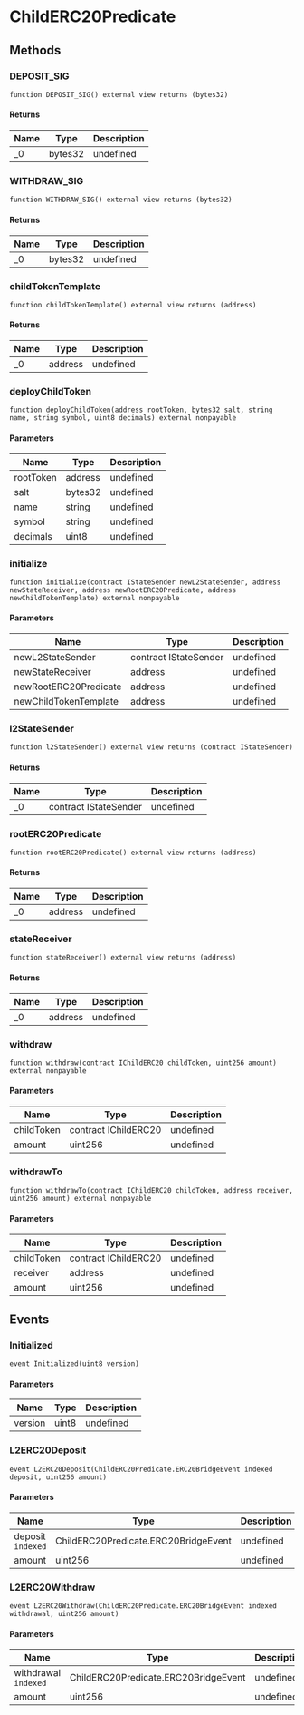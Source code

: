 # ChildERC20Predicate









## Methods

### DEPOSIT_SIG

```solidity
function DEPOSIT_SIG() external view returns (bytes32)
```






#### Returns

| Name | Type | Description |
|---|---|---|
| _0 | bytes32 | undefined |

### WITHDRAW_SIG

```solidity
function WITHDRAW_SIG() external view returns (bytes32)
```






#### Returns

| Name | Type | Description |
|---|---|---|
| _0 | bytes32 | undefined |

### childTokenTemplate

```solidity
function childTokenTemplate() external view returns (address)
```






#### Returns

| Name | Type | Description |
|---|---|---|
| _0 | address | undefined |

### deployChildToken

```solidity
function deployChildToken(address rootToken, bytes32 salt, string name, string symbol, uint8 decimals) external nonpayable
```





#### Parameters

| Name | Type | Description |
|---|---|---|
| rootToken | address | undefined |
| salt | bytes32 | undefined |
| name | string | undefined |
| symbol | string | undefined |
| decimals | uint8 | undefined |

### initialize

```solidity
function initialize(contract IStateSender newL2StateSender, address newStateReceiver, address newRootERC20Predicate, address newChildTokenTemplate) external nonpayable
```





#### Parameters

| Name | Type | Description |
|---|---|---|
| newL2StateSender | contract IStateSender | undefined |
| newStateReceiver | address | undefined |
| newRootERC20Predicate | address | undefined |
| newChildTokenTemplate | address | undefined |

### l2StateSender

```solidity
function l2StateSender() external view returns (contract IStateSender)
```






#### Returns

| Name | Type | Description |
|---|---|---|
| _0 | contract IStateSender | undefined |

### rootERC20Predicate

```solidity
function rootERC20Predicate() external view returns (address)
```






#### Returns

| Name | Type | Description |
|---|---|---|
| _0 | address | undefined |

### stateReceiver

```solidity
function stateReceiver() external view returns (address)
```






#### Returns

| Name | Type | Description |
|---|---|---|
| _0 | address | undefined |

### withdraw

```solidity
function withdraw(contract IChildERC20 childToken, uint256 amount) external nonpayable
```





#### Parameters

| Name | Type | Description |
|---|---|---|
| childToken | contract IChildERC20 | undefined |
| amount | uint256 | undefined |

### withdrawTo

```solidity
function withdrawTo(contract IChildERC20 childToken, address receiver, uint256 amount) external nonpayable
```





#### Parameters

| Name | Type | Description |
|---|---|---|
| childToken | contract IChildERC20 | undefined |
| receiver | address | undefined |
| amount | uint256 | undefined |



## Events

### Initialized

```solidity
event Initialized(uint8 version)
```





#### Parameters

| Name | Type | Description |
|---|---|---|
| version  | uint8 | undefined |

### L2ERC20Deposit

```solidity
event L2ERC20Deposit(ChildERC20Predicate.ERC20BridgeEvent indexed deposit, uint256 amount)
```





#### Parameters

| Name | Type | Description |
|---|---|---|
| deposit `indexed` | ChildERC20Predicate.ERC20BridgeEvent | undefined |
| amount  | uint256 | undefined |

### L2ERC20Withdraw

```solidity
event L2ERC20Withdraw(ChildERC20Predicate.ERC20BridgeEvent indexed withdrawal, uint256 amount)
```





#### Parameters

| Name | Type | Description |
|---|---|---|
| withdrawal `indexed` | ChildERC20Predicate.ERC20BridgeEvent | undefined |
| amount  | uint256 | undefined |



